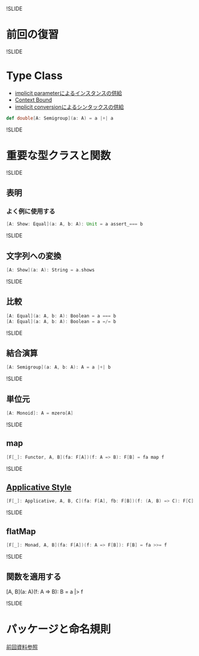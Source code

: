 !SLIDE

# 前回の復習

!SLIDE

# Type Class

* [implicit parameterによるインスタンスの供給](http://halcat0x15a.github.com/slide/start_scalaz/out/#7)
* [Context Bound](http://halcat0x15a.github.com/slide/start_scalaz/out/#14)
* [implicit conversionによるシンタックスの供給](http://halcat0x15a.github.com/slide/start_scalaz/out/#21)

```scala
def double[A: Semigroup](a: A) = a |+| a
```

!SLIDE

# 重要な型クラスと関数

!SLIDE

## 表明

### よく例に使用する

```scala
[A: Show: Equal](a: A, b: A): Unit = a assert_=== b
```

!SLIDE

## 文字列への変換

```scala
[A: Show](a: A): String = a.shows
```

!SLIDE

## 比較

```scala
[A: Equal](a: A, b: A): Boolean = a === b
[A: Equal](a: A, b: A): Boolean = a =/= b
```

!SLIDE

## 結合演算

```scala
[A: Semigroup](a: A, b: A): A = a |+| b
```

!SLIDE

## 単位元

```scala
[A: Monoid]: A = mzero[A]
```

!SLIDE

## map

```scala
[F[_]: Functor, A, B](fa: F[A])(f: A => B): F[B] = fa map f
```

!SLIDE

## [Applicative Style](http://halcat0x15a.github.com/slide/start_scalaz/out/#58)

```scala
[F[_]: Applicative, A, B, C](fa: F[A], fb: F[B])(f: (A, B) => C): F[C] = (fa |@| fb)(f)
```

!SLIDE

## flatMap

```scala
[F[_]: Monad, A, B](fa: F[A])(f: A => F[B]): F[B] = fa >>= f
```

!SLIDE

## 関数を適用する

[A, B](a: A)(f: A => B): B = a |> f

!SLIDE

# パッケージと命名規則

[前回資料参照](http://halcat0x15a.github.com/slide/start_scalaz/out/#16)
